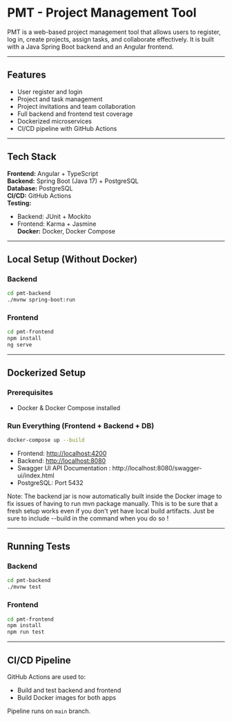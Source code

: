 # PMT - Project Management Tool

PMT is a web-based project management tool that allows users to register, log in, create projects, assign tasks, and collaborate effectively. It is built with a Java Spring Boot backend and an Angular frontend.

---

## Features

- User register and login
- Project and task management
- Project invitations and team collaboration
- Full backend and frontend test coverage
- Dockerized microservices
- CI/CD pipeline with GitHub Actions

---

## Tech Stack

**Frontend:** Angular + TypeScript  
**Backend:** Spring Boot (Java 17) + PostgreSQL  
**Database:** PostgreSQL  
**CI/CD:** GitHub Actions  
**Testing:**

- Backend: JUnit + Mockito
- Frontend: Karma + Jasmine  
  **Docker:** Docker, Docker Compose

---

## Local Setup (Without Docker)

### Backend

```bash
cd pmt-backend
./mvnw spring-boot:run
```

### Frontend

```bash
cd pmt-frontend
npm install
ng serve
```

---

## Dockerized Setup

### Prerequisites

- Docker & Docker Compose installed

### Run Everything (Frontend + Backend + DB)

```bash
docker-compose up --build
```

- Frontend: [http://localhost:4200](http://localhost:4200)
- Backend: [http://localhost:8080](http://localhost:8080)
- Swagger UI API Documentation : http://localhost:8080/swagger-ui/index.html
- PostgreSQL: Port 5432

Note: The backend jar is now automatically built inside the Docker image to fix issues of having to run mvn package manually. This is to be sure that a fresh setup works even if you don't yet have local build artifacts. Just be sure to include --build in the command when you do so !

---

## Running Tests

### Backend

```bash
cd pmt-backend
./mvnw test
```

### Frontend

```bash
cd pmt-frontend
npm install
npm run test
```

---

## CI/CD Pipeline

GitHub Actions are used to:

- Build and test backend and frontend
- Build Docker images for both apps

Pipeline runs on `main` branch.
